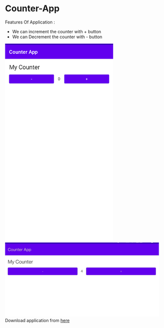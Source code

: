 # Counter-App
Features Of Application :
- We can increment the counter with + button
- We can Decrement the counter with - button

![1..png](https://github.com/priyal-gopawat/Storage/blob/main/Counter%20App/Counter%20App.png)
![1..png](https://github.com/priyal-gopawat/Storage/blob/main/Counter%20App/1.jpeg)
Download application from [here](https://github.com/priyal-gopawat/Counter-App/releases/download/1.0/app-debug.apk)
